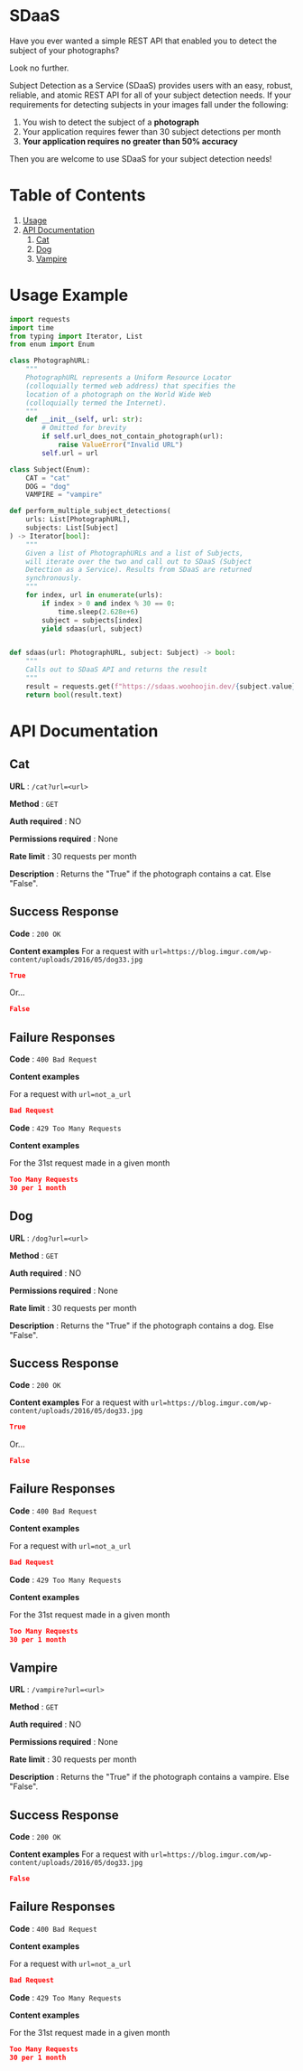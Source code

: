 # SDaaS

Have you ever wanted a simple REST API that enabled you to detect the subject of your photographs?

Look no further.

Subject Detection as a Service (SDaaS) provides users with an easy, robust, reliable, and atomic REST API for all of your subject detection needs. If your requirements for detecting subjects in your images fall under the following:

1. You wish to detect the subject of a **photograph**
2. Your application requires fewer than 30 subject detections per month
3. **Your application requires no greater than 50% accuracy**

Then you are welcome to use SDaaS for your subject detection needs!

# Table of Contents

1. [Usage](#usage-example)
1. [API Documentation](#api-documentation)
    1. [Cat](#cat)
    1. [Dog](#dog)
    1. [Vampire](#vampire)

# Usage Example

```python
import requests
import time
from typing import Iterator, List
from enum import Enum

class PhotographURL:
    """
    PhotographURL represents a Uniform Resource Locator
    (colloquially termed web address) that specifies the
    location of a photograph on the World Wide Web
    (colloquially termed the Internet).
    """
    def __init__(self, url: str):
        # Omitted for brevity
        if self.url_does_not_contain_photograph(url):
            raise ValueError("Invalid URL")
        self.url = url

class Subject(Enum):
    CAT = "cat"
    DOG = "dog"
    VAMPIRE = "vampire"

def perform_multiple_subject_detections(
    urls: List[PhotographURL],
    subjects: List[Subject]
) -> Iterator[bool]:
    """
    Given a list of PhotographURLs and a list of Subjects,
    will iterate over the two and call out to SDaaS (Subject
    Detection as a Service). Results from SDaaS are returned 
    synchronously.
    """
    for index, url in enumerate(urls):
        if index > 0 and index % 30 == 0:
            time.sleep(2.628e+6)
        subject = subjects[index]
        yield sdaas(url, subject)


def sdaas(url: PhotographURL, subject: Subject) -> bool:
    """
    Calls out to SDaaS API and returns the result
    """
    result = requests.get(f"https://sdaas.woohoojin.dev/{subject.value}?url={url.url}")
    return bool(result.text)
```

# API Documentation

## Cat

**URL** : `/cat?url=<url>`

**Method** : `GET`

**Auth required** : NO

**Permissions required** : None

**Rate limit** : 30 requests per month

**Description** : Returns the "True" if the photograph contains a cat. Else "False".

## Success Response

**Code** : `200 OK`

**Content examples**
For a request with `url=https://blog.imgur.com/wp-content/uploads/2016/05/dog33.jpg`

```json
True
```

Or...

```json
False
```

## Failure Responses

**Code** : `400 Bad Request`

**Content examples**

For a request with `url=not_a_url`

```json
Bad Request
```

**Code** : `429 Too Many Requests`

**Content examples**

For the 31st request made in a given month

```json
Too Many Requests
30 per 1 month
```

## Dog

**URL** : `/dog?url=<url>`

**Method** : `GET`

**Auth required** : NO

**Permissions required** : None

**Rate limit** : 30 requests per month

**Description** : Returns the "True" if the photograph contains a dog. Else "False".

## Success Response

**Code** : `200 OK`

**Content examples**
For a request with `url=https://blog.imgur.com/wp-content/uploads/2016/05/dog33.jpg`

```json
True
```

Or...

```json
False
```

## Failure Responses

**Code** : `400 Bad Request`

**Content examples**

For a request with `url=not_a_url`

```json
Bad Request
```
**Code** : `429 Too Many Requests`

**Content examples**

For the 31st request made in a given month

```json
Too Many Requests
30 per 1 month
```

## Vampire

**URL** : `/vampire?url=<url>`

**Method** : `GET`

**Auth required** : NO

**Permissions required** : None

**Rate limit** : 30 requests per month

**Description** : Returns the "True" if the photograph contains a vampire. Else "False".

## Success Response

**Code** : `200 OK`

**Content examples**
For a request with `url=https://blog.imgur.com/wp-content/uploads/2016/05/dog33.jpg`

```json
False
```

## Failure Responses

**Code** : `400 Bad Request`

**Content examples**

For a request with `url=not_a_url`

```json
Bad Request
```

**Code** : `429 Too Many Requests`

**Content examples**

For the 31st request made in a given month

```json
Too Many Requests
30 per 1 month
```
